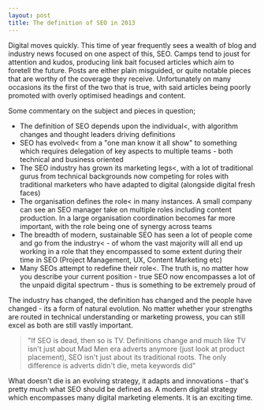 ```yaml
---
layout: post
title: The definition of SEO in 2013
---
```

Digital moves quickly. This time of year frequently sees a wealth of blog and industry news focused on one aspect of this, SEO. Camps tend to joust for attention and kudos, producing link bait focused articles which aim to foretell the future. Posts are either plain misguided, or quite notable pieces that are worthy of the coverage they receive. Unfortunately on many occasions its the first of the two that is true, with said articles being poorly promoted with overly optimised headings and content.

Some commentary on the subject and pieces in question;

- The definition of SEO depends upon the individual<, with algorithm changes and thought leaders driving definitions
- SEO has evolved< from a "one man know it all show" to something which requires delegation of key aspects to multiple teams - both technical and business oriented
- The SEO industry has grown its marketing legs<, with a lot of traditional gurus from technical backgrounds now competing for roles with traditional marketers who have adapted to digital (alongside digital fresh faces)
- The organisation defines the role< in many instances. A small company can see an SEO manager take on multiple roles including content production. In a large organisation coordination becomes far more important, with the role being one of synergy across teams
- The breadth of modern, sustainable SEO has seen a lot of people come and go from the industry< - of whom the vast majority will all end up working in a role that they encompassed to some extent during their time in SEO (Project Management, UX, Content Marketing etc)
- Many SEOs attempt to redefine their role<. The truth is, no matter how you describe your current position - true SEO now encompasses a lot of the unpaid digital spectrum - thus is something to be extremely proud of

The industry has changed, the definition has changed and the people have changed - its a form of natural evolution. No matter whether your strengths are routed in technical understanding or marketing prowess, you can still excel as both are still vastly important.

> "If SEO is dead, then so is TV. Definitions change and much like TV isn't just about Mad Men era adverts anymore (just look at product placement), SEO isn't just about its traditional roots. The only difference is adverts didn't die, meta keywords did"

What doesn't die is an evolving strategy, it adapts and innovations - that's pretty much what SEO should be defined as. A modern digital strategy which encompasses many digital marketing elements. It is an exciting time.
